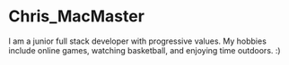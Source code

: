 # Chris_MacMaster


I am a junior full stack developer with progressive values. My hobbies include online games, watching basketball, and enjoying time outdoors. :)


